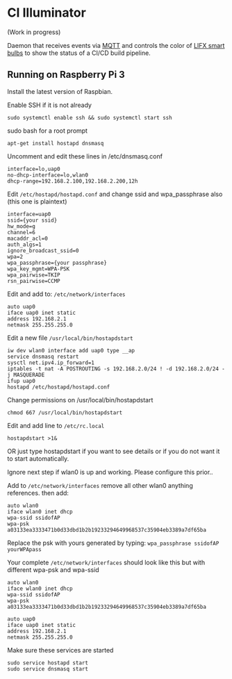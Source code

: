 # CI Illuminator

(Work in progress)

Daemon that receives events via [MQTT](http://mqtt.org "The machine-to-machine (M2M)/Internet of Things connectivity protocol") and controls the color of [LIFX smart bulbs](https://www.lifx.com "LIFX website") to show the status of a CI/CD build pipeline.

## Running on Raspberry Pi 3

Install the latest version of Raspbian.

Enable SSH if it is not already

```
sudo systemctl enable ssh && sudo systemctl start ssh
```

sudo bash for a root prompt

```
apt-get install hostapd dnsmasq
```

Uncomment and edit these lines in /etc/dnsmasq.conf

```
interface=lo,uap0
no-dhcp-interface=lo,wlan0
dhcp-range=192.168.2.100,192.168.2.200,12h
```

Edit `/etc/hostapd/hostapd.conf` and change ssid and wpa_passphrase also (this one is plaintext)

```
interface=uap0
ssid={your ssid}
hw_mode=g
channel=6
macaddr_acl=0
auth_algs=1
ignore_broadcast_ssid=0
wpa=2
wpa_passphrase={your passphrase}
wpa_key_mgmt=WPA-PSK
wpa_pairwise=TKIP
rsn_pairwise=CCMP
```

Edit and add to: `/etc/network/interfaces`

```
auto uap0
iface uap0 inet static
address 192.168.2.1
netmask 255.255.255.0
```

Edit a new file `/usr/local/bin/hostapdstart`

```
iw dev wlan0 interface add uap0 type __ap
service dnsmasq restart
sysctl net.ipv4.ip_forward=1
iptables -t nat -A POSTROUTING -s 192.168.2.0/24 ! -d 192.168.2.0/24 -j MASQUERADE
ifup uap0
hostapd /etc/hostapd/hostapd.conf
```

Change permissions on /usr/local/bin/hostapdstart

```
chmod 667 /usr/local/bin/hostapdstart
```

Edit and add line to `/etc/rc.local`

```
hostapdstart >1&
```

OR just type hostapdstart if you want to see details or if you do not want it to start automatically.

Ignore next step if wlan0 is up and working.
Please configure this prior..

Add to `/etc/network/interfaces`
remove all other wlan0 anything references. then add:

```
auto wlan0
iface wlan0 inet dhcp
wpa-ssid ssidofAP
wpa-psk a03133ea3333471b0d33dbd1b2b19233294649968537c35904eb3389a7df65ba
```

Replace the psk with yours generated by typing: `wpa_passphrase ssidofAP yourWPApass`


Your complete `/etc/network/interfaces` should look like this but with different wpa-psk and wpa-ssid

```
auto wlan0
iface wlan0 inet dhcp
wpa-ssid ssidofAP
wpa-psk a03133ea3333471b0d33dbd1b2b19233294649968537c35904eb3389a7df65ba

auto uap0
iface uap0 inet static
address 192.168.2.1
netmask 255.255.255.0
```

Make sure these services are started

```
sudo service hostapd start
sudo service dnsmasq start
```